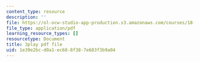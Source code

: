 ```yaml
---
content_type: resource
description: ''
file: https://ol-ocw-studio-app-production.s3.amazonaws.com/courses/18-01sc-single-variable-calculus-fall-2010/1e39e2bcd0a1ec688f387e683f3b9a04_-MI0b4h3rS0.pdf
file_type: application/pdf
learning_resource_types: []
resourcetype: Document
title: 3play pdf file
uid: 1e39e2bc-d0a1-ec68-8f38-7e683f3b9a04
---
```


